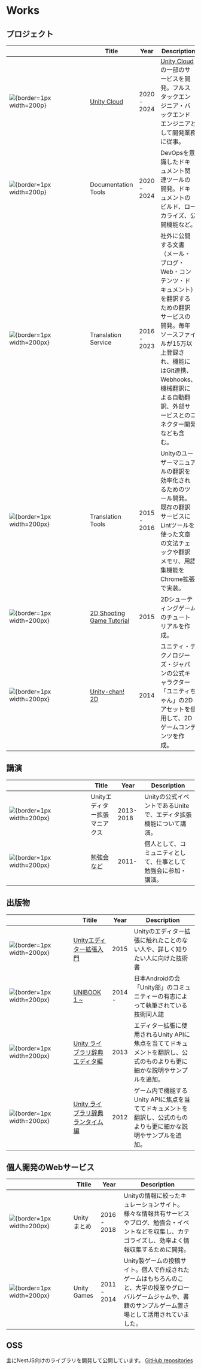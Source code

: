# Works

## プロジェクト

| <div style="width:200px"></div>                                            | Title                                                                                      | Year        | Description                                                                                                                                                                                                                                |
| -------------------------------------------------------------------------- | ------------------------------------------------------------------------------------------ | ----------- | ------------------------------------------------------------------------------------------------------------------------------------------------------------------------------------------------------------------------------------------ |
| ![](/images/unity_cloud.jpg){border=1px width=200p}                        | [Unity Cloud](https://cloud.unity.com/)                                                    | 2020 - 2024 | [Unity Cloud](https://cloud.unity.com/)の一部のサービスを開発。フルスタックエンジニア・バックエンドエンジニアとして開発業務に従事。                                                                                                        |
| ![](/images/documentation.webp){border=1px width=200p}                     | Documentation Tools                                                                        | 2020 - 2024 | DevOpsを意識したドキュメント関連ツールの開発。ドキュメントのビルド、ローカライズ、公開機能など。                                                                                                                                           |
| ![](/images/no_image.jpg){border=1px width=200px}                          | Translation Service                                                                        | 2016 - 2023 | 社外に公開する文書（メール・ブログ・Web・コンテンツ・ドキュメント）を翻訳するための翻訳サービスの開発。毎年ソースファイルが15万以上登録され、機能にはGit連携、Webhooks、機械翻訳による自動翻訳、外部サービスとのコネクター開発なども含む。 |
| ![](/images/no_image.jpg){border=1px width=200px}                          | Translation Tools                                                                          | 2015 - 2016 | Unityのユーザーマニュアルの翻訳を効率化されるためのツール開発。既存の翻訳サービスにLintツールを使った文章の文法チェックや翻訳メモリ、用語集機能をChrome拡張で実装。                                                                        |
| ![](/images/5211b4745ffac6c4f1be7ba4f083bb7e.webp){border=1px width=200px} | [2D Shooting Game Tutorial](https://github.com/unity3d-jp-tutorials/2d-shooting-game/wiki) | 2015        | 2Dシューティングゲームのチュートリアルを作成。                                                                                                                                                                                             |
| ![](/images/48a038fb41056513659c48979ee7ef29.webp){border=1px width=200px} | [Unity-chan! 2D](https://unity-chan.com/contents/staff-note/ready-for-2d/)                 | 2014        | ユニティ・テクノロジーズ・ジャパンの公式キャラクター「ユニティちゃん」の2Dアセットを使用して、2Dゲームコンテンツを作成。                                                                                                                   |

## 講演

| <div style="width:200px"></div>                                            | Title                                                            | Year      | Description                                                      |
| -------------------------------------------------------------------------- | ---------------------------------------------------------------- | --------- | ---------------------------------------------------------------- |
| ![](/images/972414c513dcf3eec7ab295c033cedcc.webp){border=1px width=200px} | Unityエディター拡張マニアクス                                    | 2013-2018 | Unityの公式イベントであるUniteで、エディタ拡張機能について講演。 |
| ![](/images/no_image.jpg){border=1px width=200px}                          | [勉強会など](https://www.slideshare.net/keigoando/presentations) | 2011-     | 個人として、コミュニティとして、仕事として勉強会に参加・講演。   |

## 出版物

| <div style="width:150px"></div>                                           | Titile                                                                                  | Year   | Description                                                                                                             |
| ------------------------------------------------------------------------- | --------------------------------------------------------------------------------------- | ------ | ----------------------------------------------------------------------------------------------------------------------- |
| ![](/images/6dbc84ddeed1201e49e2f947e5e9a6a6.png){border=1px width=200px} | [Unityエディター拡張入門](https://anchan828.github.io/editor-manual/)                   | 2015   | Unityのエディター拡張に触れたことのない人や、詳しく知りたい人に向けた技術書                                             |
| ![](/images/8daea67ae8f857bbed9bf570868f01a7.png){border=1px width=200px} | [UNIBOOK 1 ~](https://unity-bu.booth.pm/)                                               | 2014 - | 日本Androidの会「Unity部」のコミュニティーの有志によって執筆されている技術同人誌                                        |
| ![](/images/7a3f4da5108618baa49b14e1f939bea4.jpg){border=1px width=200px} | [Unity ライブラリ辞典 エディタ編](https://www.cutt.co.jp/book/978-4-87783-286-5.html)   | 2013   | エディター拡張に使用されるUnity APIに焦点を当ててドキュメントを翻訳し、公式のものよりも更に細かな説明やサンプルを追加。 |
| ![](/images/9e3f59820c8e46caf970801070ae58dd.jpg){border=1px width=200px} | [Unity ライブラリ辞典 ランタイム編](https://www.cutt.co.jp/book/978-4-87783-285-8.html) | 2012   | ゲーム内で機能するUnity APIに焦点を当ててドキュメントを翻訳し、公式のものよりも更に細かな説明やサンプルを追加。         |

## 個人開発のWebサービス

| <div style="width:150px"></div>                       | Titile       | Year        | Description                                                                                                                                                   |
| ----------------------------------------------------- | ------------ | ----------- | ------------------------------------------------------------------------------------------------------------------------------------------------------------- |
| ![](/images/unity-matome.png){border=1px width=200px} | Unity まとめ | 2016 - 2018 | Unityの情報に絞ったキュレーションサイト。様々な情報共有サービスやブログ、勉強会・イベントなどを収集し、カテゴライズし、効率よく情報収集するために開発。       |
| ![](/images/unity-games.webp){border=1px width=200px} | Unity Games  | 2011 - 2014 | Unity製ゲームの投稿サイト。個人で作成されたゲームはもちろんのこと、大学の授業やグローバルゲームジャムや、書籍のサンプルゲーム置き場として活用されていました。 |

## OSS

主にNestJS向けのライブラリを開発して公開しています。
[GitHub repositories](https://github.com/anchan828?tab=repositories)
